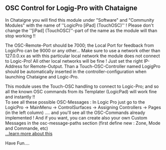 ## OSC Control for Logig-Pro  with Chataigne
In Chataigne you will find this module under "Software" and "Community Modules" with the name of ''LogicPro [iPad] (TouchOSC)'' ! Please don't change the ''[iPad] (TouchOSC)''-part of the name as the module will than stop working !!   

The OSC-Remote-Port should be 7000; the Local Port for feedback from LogicPro can be 9000 or any other... Make sure to use a network other than 127.0.0.xx as with this particular local network the module does not connect to Logic-Pro! All other local networks will be fine ! Just set the right IP-Address for Remote-Output. Than a Touch-OSC-Controller named LogigPro should be automatically inserted in the controller-configuration when launching Chataigne and Logic-Pro.  

This module uses the Touch-OSC handling to connect to Logic-Pro; and so all the known OSC commands from its  Templater (LogicPad) will work fine and instantly !!  
To see all these possible OSC-Messages : In Logic Pro just go to the LogicPro -> MainMenu -> ControlSurfaces -> Assigning Controllers -> Pages (in the left column) .... and you'll see all the OSC-Commands already implemented ! And if you want, you can create also your own Custom Messages in the osc-message-paths section (first define new : Zone, Mode and Commande, etc)    
[...learn more about this ](https://support.apple.com/guide/logicpro/osc-message-paths-ctlsf67f4bdc/mac)

Have Fun....
